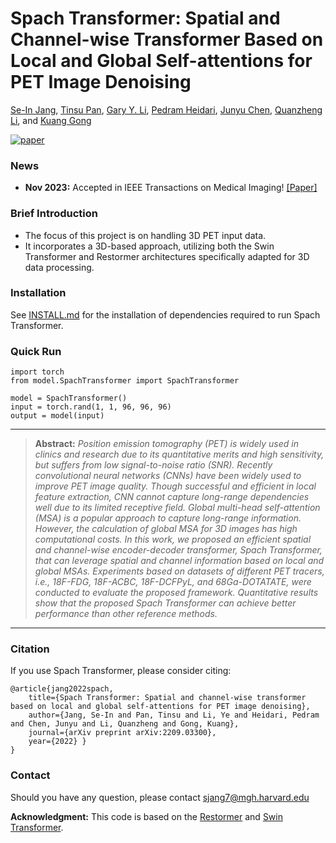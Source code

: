 
# Spach Transformer: Spatial and Channel-wise Transformer Based on Local and Global Self-attentions for PET Image Denoising


[Se-In Jang](https://scholar.google.co.kr/citations?user=I7zRmqkAAAAJ&hl=en), [Tinsu Pan](https://faculty.mdanderson.org/profiles/tinsu_pan.html), [Gary Y. Li](https://scholar.google.com/citations?user=Zy1GPkUAAAAJ&hl=en), [Pedram Heidari](https://scholar.google.com/citations?hl=en&user=V9faymoAAAAJ&view_op=list_works&sortby=pubdate), [Junyu Chen](https://scholar.google.com/citations?hl=en&user=9jIpgScAAAAJ&view_op=list_works&sortby=pubdate), [Quanzheng Li](https://scholar.google.com/citations?hl=en&user=MHq2z7oAAAAJ), and [Kuang Gong](https://scholar.google.com/citations?user=zc6kc4kAAAAJ&hl=en)

[![paper](https://img.shields.io/badge/arXiv-Paper-<COLOR>.svg)](https://arxiv.org/abs/2209.03300)

### News
- **Nov 2023:** Accepted in IEEE Transactions on Medical Imaging! [[Paper]](https://ieeexplore.ieee.org/document/10327759)

### Brief Introduction
- The focus of this project is on handling 3D PET input data.
- It incorporates a 3D-based approach, utilizing both the Swin Transformer and Restormer architectures specifically adapted for 3D data processing.


### Installation

See [INSTALL.md](INSTALL.md) for the installation of dependencies required to run Spach Transformer.


### Quick Run
```
import torch
from model.SpachTransformer import SpachTransformer

model = SpachTransformer()
input = torch.rand(1, 1, 96, 96, 96)
output = model(input)
```

<hr />

> **Abstract:** *Position emission tomography (PET) is widely used in clinics and research due to its quantitative merits and high sensitivity, but suffers from low signal-to-noise ratio (SNR). Recently convolutional neural networks (CNNs) have been widely used to improve PET image quality. Though successful and efficient in local feature extraction, CNN cannot capture long-range dependencies well due to its limited receptive field. Global multi-head self-attention (MSA) is a popular approach to capture long-range information. However, the calculation of global MSA for 3D images has high computational costs. In this work, we proposed an efficient spatial and channel-wise encoder-decoder transformer, Spach Transformer, that can leverage spatial and channel information based on local and global MSAs. Experiments based on datasets of different PET tracers, i.e., 18F-FDG, 18F-ACBC, 18F-DCFPyL, and 68Ga-DOTATATE, were conducted to evaluate the proposed framework. Quantitative results show that the proposed Spach Transformer can achieve better performance than other reference methods.* 
<hr />



### Citation
If you use Spach Transformer, please consider citing:

    @article{jang2022spach, 
        title={Spach Transformer: Spatial and channel-wise transformer based on local and global self-attentions for PET image denoising}, 
        author={Jang, Se-In and Pan, Tinsu and Li, Ye and Heidari, Pedram and Chen, Junyu and Li, Quanzheng and Gong, Kuang}, 
        journal={arXiv preprint arXiv:2209.03300}, 
        year={2022} }
    }


### Contact
Should you have any question, please contact sjang7@mgh.harvard.edu


**Acknowledgment:** This code is based on the [Restormer](https://github.com/swz30/Restormer) and [Swin Transformer](https://github.com/microsoft/Swin-Transformer).
